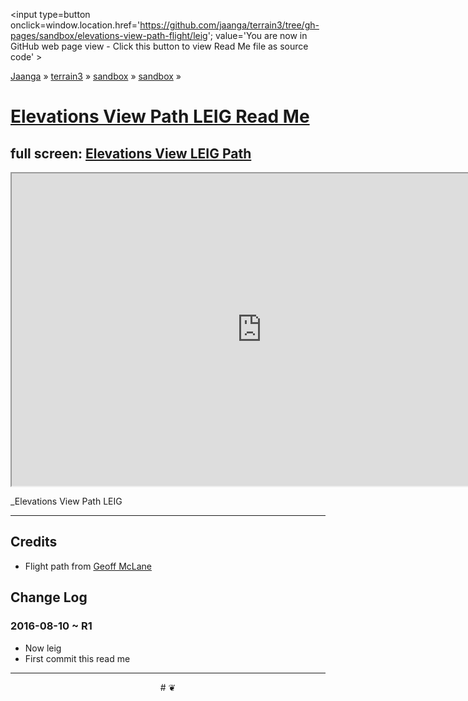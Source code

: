 <span style=display:none; >[You are now in GitHub source code view - click this link to view Read Me file as a web page]
( https://jaanga.github.io/terrain3/#sandbox/elevations-view-path-flight/leig/ "View file as a web page." ) </span>
<input type=button onclick=window.location.href='https://github.com/jaanga/terrain3/tree/gh-pages/sandbox/elevations-view-path-flight/leig'; value='You are now in GitHub web page view - Click this button to view Read Me file as source code' >

[Jaanga]( http://jaanga.github.io ) &raquo; [terrain3]( https://jaanga.github.io/terrain3/ ) &raquo;
[sandbox]( https://jaanga.github.io/terrain3/#sandbox/ ) &raquo; [sandbox]( https://jaanga.github.io/terrain3/#sandbox/elevations-view-path-flight/ ) &raquo;


[Elevations View Path LEIG Read Me]( https://jaanga.github.io/terrain3/#sandbox/elevations-view-path-flight/leig )
===


## full screen: [Elevations View LEIG Path]( https://jaanga.github.io/terrain3/sandbox/elevations-view-path-flight/leig/ )


<img src="" style=display:none; width=800 >

<iframe src="https://jaanga.github.io/terrain3/sandbox/elevations-view-path-flight/leig/index.html" width=800px height=500px onload=this.contentWindow.controls.enableZoom=false; ></iframe>

_Elevations View Path LEIG

***



## Credits

* Flight path from [Geoff McLane]( https://github.com/geoffmcl )


## Change Log

### 2016-08-10 ~ R1

* Now leig
* First commit this read me



***

<center title='Jaanga ~ your 3D happy place' >
# <a href=javascript:window.scrollTo(0,0); style=text-decoration:none; > ❦ </a>
</center>
